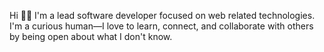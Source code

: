 Hi 👋🏼 I'm a lead software developer focused on web related technologies. I'm a curious human—I love to learn, connect, and collaborate with others by being open about what I don't know.

